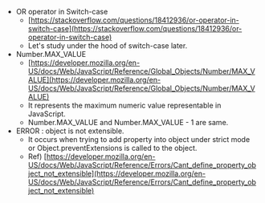 - OR operator in Switch-case
  - [https://stackoverflow.com/questions/18412936/or-operator-in-switch-case](https://stackoverflow.com/questions/18412936/or-operator-in-switch-case)
  - Let's study under the hood of switch-case later.
- Number.MAX_VALUE
  - [https://developer.mozilla.org/en-US/docs/Web/JavaScript/Reference/Global_Objects/Number/MAX_VALUE](https://developer.mozilla.org/en-US/docs/Web/JavaScript/Reference/Global_Objects/Number/MAX_VALUE)
  - It represents the maximum numeric value representable in JavaScript.
  - Number.MAX_VALUE and Number.MAX_VALUE - 1 are same.
- ERROR : object is not extensible.
  - It occurs when trying to add property into object under strict mode or Object.preventExtensions is called to the object.
  - Ref) [https://developer.mozilla.org/en-US/docs/Web/JavaScript/Reference/Errors/Cant_define_property_object_not_extensible](https://developer.mozilla.org/en-US/docs/Web/JavaScript/Reference/Errors/Cant_define_property_object_not_extensible)
